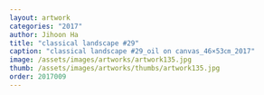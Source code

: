 ```yaml
---
layout: artwork
categories: "2017"
author: Jihoon Ha
title: "classical landscape #29"
caption: "classical landscape #29_oil on canvas_46×53㎝_2017"
image: /assets/images/artworks/artwork135.jpg
thumb: /assets/images/artworks/thumbs/artwork135.jpg
order: 2017009
---
```

